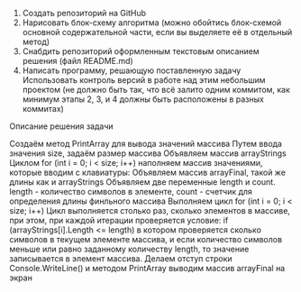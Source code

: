 1. Создать репозиторий на GitHub
2. Нарисовать блок-схему алгоритма (можно обойтись блок-схемой основной содержательной части, если вы выделяете её в отдельный метод)
3. Снабдить репозиторий оформленным текстовым описанием решения (файл README.md)
4. Написать программу, решающую поставленную задачу
Использовать контроль версий в работе над этим небольшим проектом (не должно быть так, что всё залито одним коммитом, как минимум этапы 2, 3, и 4 должны быть расположены в разных коммитах)

Описание решения задачи

Создаём метод PrintArray для вывода значений массива Путем ввода значения size, задаём размер массива Объявляем массив arrayStrings Циклом for (int i = 0; i < size; i++) наполняем массив значениями, которые вводим с клавиатуры: Объявляем массив arrayFinal, такой же длины как и arrayStrings Объявляем две переменные length и count. length - количество символов в элементе, count - счетчик для определения длины финльного массива Выполняем цикл for (int i = 0; i < size; i++) Цикл выполняется столько раз, сколько элементов в массиве, при этом, при каждой итерации проверяется условие: if (arrayStrings[i].Length <= length) в котором проверяется сколько символов в текущем элементе массива, и если количество символов меньше или равно заданному количеству length, то значение записывается в элемент массива. Делаем отступ строки Console.WriteLine() и методом PrintArray выводим массив arrayFinal на экран
